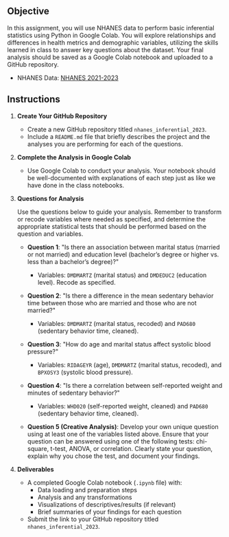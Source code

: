 ## Objective

In this assignment, you will use NHANES data to perform basic inferential statistics using Python in Google Colab. You will explore relationships and differences in health metrics and demographic variables, utilizing the skills learned in class to answer key questions about the dataset. Your final analysis should be saved as a Google Colab notebook and uploaded to a GitHub repository.

- NHANES Data: [NHANES 2021-2023](https://wwwn.cdc.gov/nchs/nhanes/continuousnhanes/default.aspx?Cycle=2021-2023)

## Instructions

1. **Create Your GitHub Repository**
   - Create a new GitHub repository titled `nhanes_inferential_2023`.
   - Include a `README.md` file that briefly describes the project and the analyses you are performing for each of the questions.

2. **Complete the Analysis in Google Colab**
   - Use Google Colab to conduct your analysis. Your notebook should be well-documented with explanations of each step just as like we have done in the class notebooks.

3. **Questions for Analysis**

   Use the questions below to guide your analysis. Remember to transform or recode variables where needed as specified, and determine the appropriate statistical tests that should be performed based on the question and variables.

   - **Question 1**: "Is there an association between marital status (married or not married) and education level (bachelor’s degree or higher vs. less than a bachelor’s degree)?"  
     - Variables: `DMDMARTZ` (marital status) and `DMDEDUC2` (education level). Recode as specified.

   - **Question 2**: "Is there a difference in the mean sedentary behavior time between those who are married and those who are not married?"  
     - Variables: `DMDMARTZ` (marital status, recoded) and `PAD680` (sedentary behavior time, cleaned).

   - **Question 3**: "How do age and marital status affect systolic blood pressure?"  
     - Variables: `RIDAGEYR` (age), `DMDMARTZ` (marital status, recoded), and `BPXOSY3` (systolic blood pressure).

   - **Question 4**: "Is there a correlation between self-reported weight and minutes of sedentary behavior?"  
     - Variables: `WHD020` (self-reported weight, cleaned) and `PAD680` (sedentary behavior time, cleaned).

   - **Question 5 (Creative Analysis)**: Develop your own unique question using at least one of the variables listed above. Ensure that your question can be answered using one of the following tests: chi-square, t-test, ANOVA, or correlation. Clearly state your question, explain why you chose the test, and document your findings.

4. **Deliverables**

   - A completed Google Colab notebook (`.ipynb` file) with:
     - Data loading and preparation steps
     - Analysis and any transformations
     - Visualizations of descriptives/results (if relevant)
     - Brief summaries of your findings for each question
   - Submit the link to your GitHub repository titled `nhanes_inferential_2023`.
